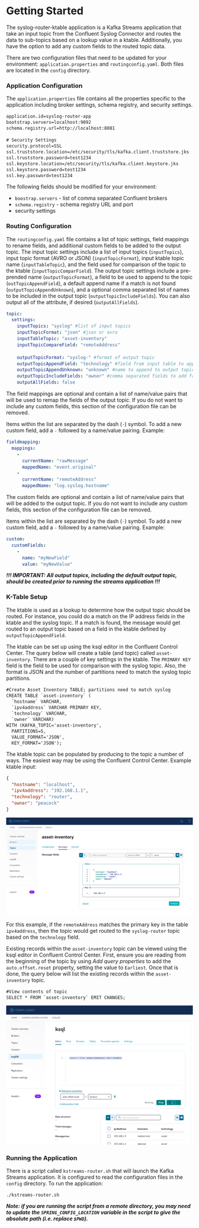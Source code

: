 # Getting Started

The syslog-router-ktable application is a Kafka Streams application that take an input topic from the 
Confluent Syslog Connector and routes the data to sub-topics based on a lookup value in a ktable.
Additionally, you have the option to add any custom fields to the routed topic data.

There are two configuration files that need to be updated for your environment: `application.properties`
and `routingconfig.yaml`. Both files are located in the `config` directory.

### Application Configuration
The `application.properties` file contains all the properties specific to the application including broker settings, schema registry, and security settings.

```properties
application.id=syslog-router-app
bootstrap.servers=localhost:9092
schema.registry.url=http://localhost:8081

# Security Settings
security.protocol=SSL
ssl.truststore.location=/etc/security/tls/kafka.client.truststore.jks
ssl.truststore.password=test1234
ssl.keystore.location=/etc/security/tls/kafka.client.keystore.jks
ssl.keystore.password=test1234
ssl.key.password=test1234
```

The following fields should be modified for your environment:
* `boostrap.servers` - list of comma separated Confluent brokers
* `schema.registry` - schema registry URL and port
* security settings

### Routing Configuration
The `routingconfig.yaml` file contains a list of topic settings, field mappings to rename fields, and additional custom fields to be added to the output topic. The input topic settings include a list of input topics (`inputTopics`), input topic format (AVRO or JSON) (`inputTopicFormat`), input ktable topic name (`inputTableTopic`), and the field used for comparison of the topic to the ktable (`inputTopicComparField`). The output topic settings include a pre-prended name (`outputTopicFormat`), a field to be used to append to the topic (`outTopicAppendField`), a default append name if a match is not found (`outputTopicAppendUnknown`), and a optional comma separated list of names to be included in the output topic (`outputTopicIncludeFields`). You can also output all of the attribute, if desired (`outputAllFields`).

```yaml
topic:
  settings:
    inputTopics: "syslog" #list of input topics
    inputTopicFormat: "json" #json or avro
    inputTableTopic: "asset-inventory"
    inputTopicCompareField: "remoteAddress"

    outputTopicFormat: "syslog-" #format of output topic
    outputTopicAppendField: "technology" #field from input table to append to output topic
    outputTopicAppendUnknown: "unknown" #name to append to output topic when match is not found
    outputTopicIncludeFields: "owner" #comma separated fields to add from the input table
    outputAllFields: false
```


The field mappings are optional and contain a list of name/value pairs that will be used to remap the fields of the output topic. If you do not want to include any custom fields, this section of the configuration file can be removed.

Items within the list are separated by the dash (`-`) symbol. To add a new custom field, add a 
`-` followed by a name/value pairing. Example:

```yaml
fieldmapping:
  mappings:
    -
      currentName: "rawMessage"
      mappedName: "event.original"
    -
      currentName: "remoteAddress"
      mappedName: "log.syslog.hostname"
```

The custom fields are optional and contain a list of name/value pairs that will be added to the output topic. If you do not want to include any custom fields, this section of the configuration file can be removed.

Items within the list are separated by the dash (`-`) symbol. To add a new custom field, add a 
`-` followed by a name/value pairing. Example:

```yaml
custom:
  customFields:
    -
      name: "myNewField"
      value: "myNewValue"
```


***!!! IMPORTANT: All output topics, including the default output topic, should be created prior to running the streams application !!!***


### K-Table Setup
The ktable is used as a lookup to determine how the output topic should be routed. For instance, you could do a match on the IP address fields in the ktable and the syslog topic. If a match is found, the message would get routed to an output topic based on a field in the ktable defined by `outputTopicAppendField`.

The ktable can be set up using the ksql editor in the Confluent Control Center. The query below will create a table (and topic) called `asset-inventory`. There are a couple of key settings in the ktable. The `PRIMARY KEY` field is the field to be used for comparison with the syslog topic. Also, the format is JSON and the number of partitions need to match the syslog topic partitions. 

```properties
#Create Asset Inventory TABLE; partitions need to match syslog
CREATE TABLE `asset-inventory` (
  `hostname` VARCHAR,
  `ipv4address` VARCHAR PRIMARY KEY,
  `technology` VARCHAR,
  `owner` VARCHAR)
WITH (KAFKA_TOPIC='asset-inventory',
  PARTITIONS=5,
  VALUE_FORMAT='JSON',
  KEY_FORMAT='JSON');
  ```

The ktable topic can be populated by producing to the topic a number of ways. The easiest way may be using the Confluent Control Center. Example ktable input:

```json
{
  "hostname": "localhost",
  "ipv4address": "192.168.1.1",
  "technology": "router",
  "owner": "peacock"
}
```

![Producing Table Data](images/ktable_topic_produce.png)

For this example, if the `remoteAddress` matches the primary key in the table `ipv4address`, then the topic would get routed to the `syslog-router` topic based on the `technology` field.

Existing records within the `asset-inventory` topic can be viewed using the ksql editor in Confluent Control Center.  First, ensure you are reading from the beginning of the topic by using *Add query properties* to add the `auto.offset.reset` property, setting the value to `Earliest`. Once that is done, the query below will list the existing records within the `asset-inventory` topic.

```properties
#View contents of topic
SELECT * FROM `asset-inventory` EMIT CHANGES;
```
![Viewing Table Data](images/query_asset_inventory.png)

### Running the Application
There is a script called `kstreams-router.sh` that will launch the Kafka Streams application. It is
configured to read the configuration files in the `config` directory. To run the application:

````
./kstreams-router.sh
````

***Note: if you are running the script from a remote directory, you may need to update the 
`SPRING_CONFIG_LOCATION` variable in the script to give the absolute path (i.e. replace `$PWD`).***

